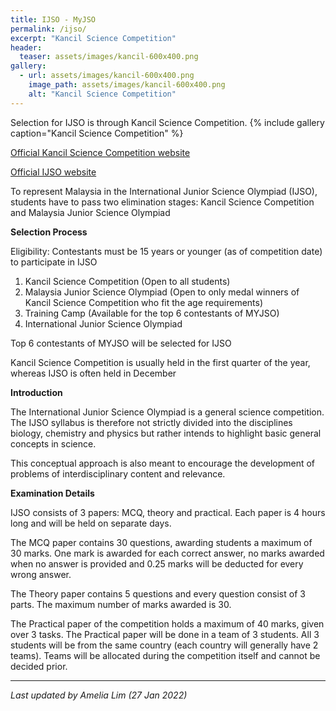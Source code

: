 ```yaml
---
title: IJSO - MyJSO
permalink: /ijso/
excerpt: "Kancil Science Competition"
header:
  teaser: assets/images/kancil-600x400.png
gallery:
  - url: assets/images/kancil-600x400.png
    image_path: assets/images/kancil-600x400.png
    alt: "Kancil Science Competition"
---
```


Selection for IJSO is through Kancil Science Competition.
{% include gallery caption="Kancil Science Competition" %}

[Official Kancil Science Competition website](https://kancilscience.my/)

[Official IJSO website](http://www.ijsoweb.org/)

To represent Malaysia in the International Junior Science Olympiad (IJSO), students have to pass two elimination stages: Kancil Science Competition and Malaysia Junior Science Olympiad

**Selection Process&nbsp;**

Eligibility: Contestants must be 15 years or younger (as of competition date) to participate in IJSO&nbsp;

1. Kancil Science Competition (Open to all students)
2. Malaysia Junior Science Olympiad (Open to only medal winners of Kancil Science Competition who fit the age requirements)
3. Training Camp (Available for the top 6 contestants of MYJSO)
4. International Junior Science Olympiad&nbsp;

Top 6 contestants of MYJSO will be selected for IJSO

Kancil Science Competition is usually held in the first quarter of the year, whereas IJSO is often held in December

**Introduction**

The International Junior Science Olympiad is a general science competition. The IJSO syllabus is therefore not strictly divided into the disciplines biology, chemistry and physics but rather intends to highlight basic general concepts in science.

This conceptual approach is also meant to encourage the development of problems of interdisciplinary content and relevance.

**Examination Details**

IJSO consists of 3 papers: MCQ, theory and practical. Each paper is 4 hours long and will be held on separate days.

The MCQ paper contains 30 questions, awarding students a maximum of 30 marks. One mark is awarded for each correct answer, no marks awarded when no answer is provided and 0.25 marks will be deducted for every wrong answer.

The Theory paper contains 5 questions and every question consist of 3 parts. The maximum number of marks awarded is 30.&nbsp;

The Practical paper of the competition holds a maximum of 40 marks, given over 3 tasks. The Practical paper will be done in a team of 3 students. All 3 students will be from the same country (each country will generally have 2 teams). Teams will be allocated during the competition itself and cannot be decided prior.

---

*Last updated by Amelia Lim (27 Jan 2022)*
